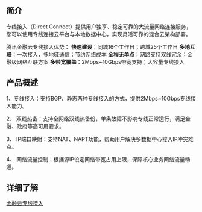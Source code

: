 ## 简介
专线接入（Direct Connect）提供用户独享、稳定可靠的大流量网络连接服务，您可以使用专线连接云平台与本地数据中心，实现灵活可靠的混合云架构部署。

腾讯金融云专线接入优势：
**快速建设**：同城16个工作日；跨城25个工作日
**多地互联**：一次接入，多地域通信；节约网络成本
**全程无单点**：网路支持双线冗余；金融级网络互联方案
**多带宽覆盖**：2Mbps~10Gbps带宽支持；大容量专线接入

## 产品概述
1、专线接入：支持BGP、静态两种专线接入的方式，提供2Mbps~10Gbps专线接入能力。

2、 双线热备：支持全网络双线热备份，单条故障不影响专线正常运行，满足金融、政府等高可用要求。

3、 IP端口映射：支持NAT、NAPT功能，帮助用户解决多数据中心接入IP冲突难点。

4、 网络流量控制：根据源IP设定网络带宽占用上限，保障核心业务网络流量畅通。

## 详细了解
[金融云专线接入](http://tcecqpoc.fsphere.cn/product/dc.html)

